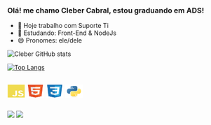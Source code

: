 ### Olá! me chamo Cleber Cabral, estou graduando em ADS!
- 🔭 Hoje trabalho com Suporte Ti
- 🌱 Estudando: Front-End & NodeJs
- 😄 Pronomes: ele/dele

![Cleber GitHub stats](https://github-readme-stats.vercel.app/api?username=clebercmsf&show_icons=true&theme=dracula)

[![Top Langs](https://github-readme-stats.vercel.app/api/top-langs/?username=clebercmsf&layout=compact&theme=dracula)](https://github.com/anuraghazra/github-readme-stats)
  
<div style="display: inline_block"><br>
  <img align="center" alt="Cleber-Js" height="30" width="40" src="https://raw.githubusercontent.com/devicons/devicon/master/icons/javascript/javascript-plain.svg">
  <img align="center" alt="Cleber-HTML" height="30" width="40" src="https://raw.githubusercontent.com/devicons/devicon/master/icons/html5/html5-original.svg">
  <img align="center" alt="Cleber-CSS" height="30" width="40" src="https://raw.githubusercontent.com/devicons/devicon/master/icons/css3/css3-original.svg">
  <img align="center" alt="Cleber-Python" height="30" width="40" src="https://raw.githubusercontent.com/devicons/devicon/master/icons/python/python-original.svg">
</div>

##

<div> 
  <a href = "mailto:cleber.cmsf@gmail.com"><img src="https://img.shields.io/badge/-Gmail-%23333?style=for-the-badge&logo=gmail&logoColor=white" target="_blank"></a>
  <a href="https://www.linkedin.com/in/clebercmsf/" target="_blank"><img src="https://img.shields.io/badge/-LinkedIn-%230077B5?style=for-the-badge&logo=linkedin&logoColor=white" target="_blank"></a> 
  
</div>
